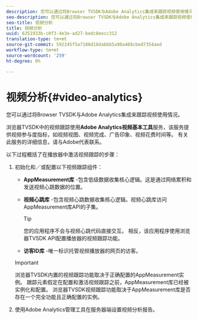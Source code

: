 ```yaml
---
description: 您可以通过将Browser TVSDK与Adobe Analytics集成来跟踪视频使用情况。
seo-description: 您可以通过将Browser TVSDK与Adobe Analytics集成来跟踪视频使用情况。
seo-title: 视频分析
title: 视频分析
uuid: 6351933b-c0f3-4e3e-ad27-bedc8eecc312
translation-type: tm+mt
source-git-commit: 592245f5a7186d18dabbb5a98a468cbed7354aed
workflow-type: tm+mt
source-wordcount: '259'
ht-degree: 0%

---
```



# 视频分析{#video-analytics}

您可以通过将Browser TVSDK与Adobe Analytics集成来跟踪视频使用情况。

浏览器TVSDK中的视频跟踪使用&#x200B;**Adobe Analytics视频基本工具**&#x200B;服务，该服务提供视频参与度指标，如视频视图、视频完成、广告印象、视频花费时间等。 有关此服务的详细信息，请与Adobe代表联系。

以下过程概括了在播放器中激活视频跟踪的步骤：

1. 初始化和／或配置以下视频跟踪组件：

   * **AppMeasurement库** -包含低级数据收集核心逻辑。这是通过网络累积和发送视频心跳数据的位置。
   * **视频心跳库** -包含视频心跳数据收集核心逻辑。视频心跳库访问AppMeasurement库API的子集。

      >[!TIP]
      >
      >您的应用程序不会与视频心跳代码直接交互。 相反，该应用程序使用浏览器TVSDK API配置播放器的视频跟踪功能。

   * **访客ID库** -唯一标识托管视频播放器的网页的访客。
   >[!IMPORTANT]
   >
   >浏览器TVSDK内置的视频跟踪功能取决于正确配置的AppMeasurement实例。 跟踪元素假定在配置和激活视频跟踪之前，AppMeasurement库已经被实例化和配置。 浏览器TVSDK视频跟踪功能取决于AppMeasurement库是否存在一个完全功能且正确配置的实例。

1. 使用Adobe Analytics管理工具在服务器端设置视频分析报告。